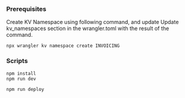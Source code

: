 ### Prerequisites
Create KV Namespace using following command, and update Update kv_namespaces section in the wrangler.toml with the result of the command.

```
npx wrangler kv namespace create INVOICING
```

### Scripts

```
npm install
npm run dev
```

```
npm run deploy
```
